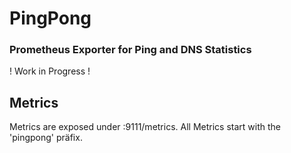# PingPong
### Prometheus Exporter for Ping and DNS Statistics

! Work in Progress !

## Metrics
Metrics are exposed under :9111/metrics. All Metrics start with the 'pingpong' präfix. 